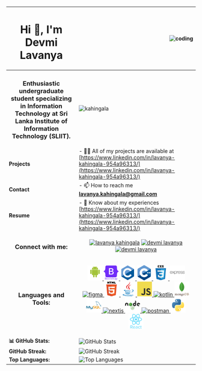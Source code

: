 | <h1 align="center">Hi 👋, I'm Devmi Lavanya</h1> | <img align="right" alt="coding" width="" src="https://files.oaiusercontent.com/file-7p1Kz7uXmCZGLhPSP33JW4fZ?se=2024-11-13T06%3A36%3A41Z&sp=r&sv=2024-08-04&sr=b&rscc=max-age%3D604800%2C%20immutable%2C%20private&rscd=attachment%3B%20filename%3D121c89e1-f2e8-4618-9144-5ee7be15806c.webp&sig=3W0B7ZiJTvabjOL3sAGAuQkwSB4kC%2BX5pGyfSvZhYnA%3D"> |
|--------------------------------------------------|-------------------------------------------------------------------------------------------------------------------------|
| <h3 align="center">Enthusiastic undergraduate student specializing in Information Technology at Sri Lanka Institute of Information Technology (SLIIT).</h3> | <p align="left"><img src="https://komarev.com/ghpvc/?username=kahingala&label=Profile%20views&color=0e75b6&style=flat" alt="kahingala" /></p> |
| **Projects** | - 👨‍💻 All of my projects are available at [https://www.linkedin.com/in/lavanya-kahingala-954a96313/](https://www.linkedin.com/in/lavanya-kahingala-954a96313/) |
| **Contact** | - 📫 How to reach me **lavanya.kahingala@gmail.com** |
| **Resume** | - 📄 Know about my experiences [https://www.linkedin.com/in/lavanya-kahingala-954a96313/](https://www.linkedin.com/in/lavanya-kahingala-954a96313/) |
| <h3 align="center">Connect with me:</h3> | <p align="center"><a href="https://linkedin.com/in/lavanya kahingala" target="blank"><img align="center" src="https://raw.githubusercontent.com/rahuldkjain/github-profile-readme-generator/master/src/images/icons/Social/linked-in-alt.svg" alt="lavanya kahingala" height="30" width="40" /></a> <a href="https://fb.com/devmi lavanya" target="blank"><img align="center" src="https://raw.githubusercontent.com/rahuldkjain/github-profile-readme-generator/master/src/images/icons/Social/facebook.svg" alt="devmi lavanya" height="30" width="40" /></a> <a href="https://instagram.com/devmi lavanya" target="blank"><img align="center" src="https://raw.githubusercontent.com/rahuldkjain/github-profile-readme-generator/master/src/images/icons/Social/instagram.svg" alt="devmi lavanya" height="30" width="40" /></a></p> |
| <h3 align="center">Languages and Tools:</h3> | <p align="center"> <a href="https://developer.android.com" target="_blank" rel="noreferrer"> <img src="https://raw.githubusercontent.com/devicons/devicon/master/icons/android/android-original-wordmark.svg" alt="android" width="40" height="40"/> </a> <a href="https://getbootstrap.com" target="_blank" rel="noreferrer"> <img src="https://raw.githubusercontent.com/devicons/devicon/master/icons/bootstrap/bootstrap-plain-wordmark.svg" alt="bootstrap" width="40" height="40"/> </a> <a href="https://www.cprogramming.com/" target="_blank" rel="noreferrer"> <img src="https://raw.githubusercontent.com/devicons/devicon/master/icons/c/c-original.svg" alt="c" width="40" height="40"/> </a> <a href="https://www.w3schools.com/cpp/" target="_blank" rel="noreferrer"> <img src="https://raw.githubusercontent.com/devicons/devicon/master/icons/cplusplus/cplusplus-original.svg" alt="cplusplus" width="40" height="40"/> </a> <a href="https://www.w3schools.com/css/" target="_blank" rel="noreferrer"> <img src="https://raw.githubusercontent.com/devicons/devicon/master/icons/css3/css3-original-wordmark.svg" alt="css3" width="40" height="40"/> </a> <a href="https://expressjs.com" target="_blank" rel="noreferrer"> <img src="https://raw.githubusercontent.com/devicons/devicon/master/icons/express/express-original-wordmark.svg" alt="express" width="40" height="40"/> </a> <a href="https://www.figma.com/" target="_blank" rel="noreferrer"> <img src="https://www.vectorlogo.zone/logos/figma/figma-icon.svg" alt="figma" width="40" height="40"/> </a> <a href="https://www.w3.org/html/" target="_blank" rel="noreferrer"> <img src="https://raw.githubusercontent.com/devicons/devicon/master/icons/html5/html5-original-wordmark.svg" alt="html5" width="40" height="40"/> </a> <a href="https://www.java.com" target="_blank" rel="noreferrer"> <img src="https://raw.githubusercontent.com/devicons/devicon/master/icons/java/java-original.svg" alt="java" width="40" height="40"/> </a> <a href="https://developer.mozilla.org/en-US/docs/Web/JavaScript" target="_blank" rel="noreferrer"> <img src="https://raw.githubusercontent.com/devicons/devicon/master/icons/javascript/javascript-original.svg" alt="javascript" width="40" height="40"/> </a> <a href="https://kotlinlang.org" target="_blank" rel="noreferrer"> <img src="https://www.vectorlogo.zone/logos/kotlinlang/kotlinlang-icon.svg" alt="kotlin" width="40" height="40"/> </a> <a href="https://www.mongodb.com/" target="_blank" rel="noreferrer"> <img src="https://raw.githubusercontent.com/devicons/devicon/master/icons/mongodb/mongodb-original-wordmark.svg" alt="mongodb" width="40" height="40"/> </a> <a href="https://www.mysql.com/" target="_blank" rel="noreferrer"> <img src="https://raw.githubusercontent.com/devicons/devicon/master/icons/mysql/mysql-original-wordmark.svg" alt="mysql" width="40" height="40"/> </a> <a href="https://nextjs.org/" target="_blank" rel="noreferrer"> <img src="https://cdn.worldvectorlogo.com/logos/nextjs-2.svg" alt="nextjs" width="40" height="40"/> </a> <a href="https://nodejs.org" target="_blank" rel="noreferrer"> <img src="https://raw.githubusercontent.com/devicons/devicon/master/icons/nodejs/nodejs-original-wordmark.svg" alt="nodejs" width="40" height="40"/> </a> <a href="https://postman.com" target="_blank" rel="noreferrer"> <img src="https://www.vectorlogo.zone/logos/getpostman/getpostman-icon.svg" alt="postman" width="40" height="40"/> </a> <a href="https://www.python.org" target="_blank" rel="noreferrer"> <img src="https://raw.githubusercontent.com/devicons/devicon/master/icons/python/python-original.svg" alt="python" width="40" height="40"/> </a> <a href="https://reactjs.org/" target="_blank" rel="noreferrer"> <img src="https://raw.githubusercontent.com/devicons/devicon/master/icons/react/react-original-wordmark.svg" alt="react" width="40" height="40"/> </a> </p> |
| **📊 GitHub Stats:** | ![GitHub Stats](https://github-readme-stats.vercel.app/api?username=kahingala&show_icons=true&theme=dark) |
| **GitHub Streak:** | ![GitHub Streak](https://github-readme-streak-stats.herokuapp.com/?user=kahingala&theme=dark) |
| **Top Languages:** | ![Top Languages](https://github-readme-stats.vercel.app/api/top-langs/?username=kahingala&layout=compact&theme=dark) |
